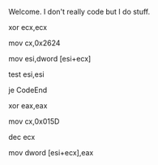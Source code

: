 Welcome. I don't really code but I do stuff.

xor ecx,ecx

mov cx,0x2624

mov esi,dword [esi+ecx]

test esi,esi

je CodeEnd

xor eax,eax

mov cx,0x015D

dec ecx

mov dword [esi+ecx],eax
